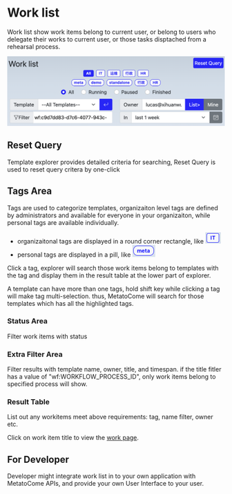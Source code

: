 # Work list

Work list show work items belong to current user, or belong to users who delegate their works to current user, or those tasks disptached from a rehearsal process.

![Work Explorer](/img/worklist.png)

## Reset Query

Template explorer provides detailed criteria for searching, Reset Query is used to reset query critera by one-click

## Tags Area

Tags are used to categorize templates, organizaiton level tags are defined by administrators and available for everyone in your organizaiton, while personal tags are available individually.

- organizaitonal tags are displayed in a round corner rectangle, like ![orgtags](/img/template_tag_orglevel.png)
- personal tags are displayed in a pill, like ![personaltags](/img/template_tag_personal.png)

Click a tag, explorer will search those work items belong to templates with the tag and display them in the result table at the lower part of explorer.

A template can have more than one tags, hold shift key while clicking a tag will make tag multi-selection. thus, MetatoCome will search for those templates which has all the highlighted tags.

### Status Area

Filter work items with status

### Extra Filter Area

Filter results with template name, owner, title, and timespan.
if the title fitler has a value of "wf:WORKFLOW_PROCESS_ID", only work items belong to specified process will show.

### Result Table

List out any workitems meet above requirements: tag, name filter, owner etc.

Click on work item title to view the [work page](work/workpage.md).

## For Developer

Developer might integrate work list in to your own application with MetatoCome APIs, and provide your own User Interface to your user.
